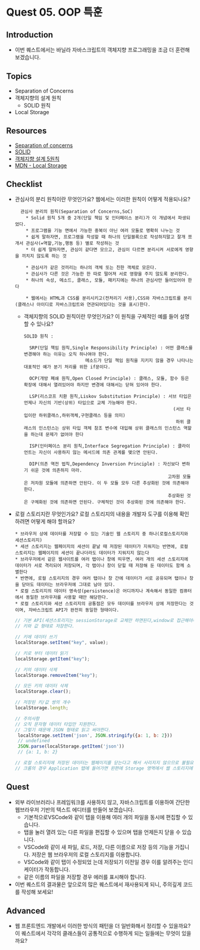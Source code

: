  # Quest 05. OOP 특훈

## Introduction
* 이번 퀘스트에서는 바닐라 자바스크립트의 객체지향 프로그래밍을 조금 더 훈련해 보겠습니다.

## Topics
* Separation of Concerns
* 객체지향의 설계 원칙
  * SOLID 원칙
* Local Storage

## Resources
* [Separation of concerns](https://jonbellah.com/articles/separation-of-concerns/)
* [SOLID](https://en.wikipedia.org/wiki/SOLID)
* [객체지향 설계 5원칙](https://webdoli.tistory.com/210)
* [MDN - Local Storage](https://developer.mozilla.org/ko/docs/Web/API/Window/localStorage)

## Checklist
* 관심사의 분리 원칙이란 무엇인가요? 웹에서는 이러한 원칙이 어떻게 적용되나요?
  ```
    관심사 분리의 원칙(Separation of Concerns,SoC)
      * Solid 원칙 5개 중 2개(단일 책임 및 인터페이스 분리)가 이 개념에서 파생되었다.
      * 프로그램을 기능 면에서 가능한 중복이 아닌 여러 모듈로 명확히 나누는 것
      * 쉽게 말하자면, 프로그램을 작성할 때 하나의 단일블록으로 작성하지말고 잘개 쪼개서 관심사(=역할,기능,행동 등) 별로 작성하는 것
      * 더 쉽게 말하자면, 관심이 같다면 모으고, 관심이 다르면 분리시켜 서로에게 영향을 끼치지 않도록 하는 것
      
      * 관심사가 같은 것끼리는 하나의 객체 또는 친한 객체로 모은다.
      * 관심사가 다른 것은 가능한 한 따로 떨어져 서로 영향을 주지 않도록 분리한다.
      * 하나의 속성, 메소드, 클래스, 모듈, 패키지에는 하나의 관심사만 들어있어야 한다
  
      * 웹에서는 HTML과 CSS를 분리시키고(전처리기 사용),CSS와 자바스크립트를 분리(클래스나 아이디로 자바스크립트와 연관되어있다는 것을 표시)한다.
  ```
  * 객체지향의 SOLID 원칙이란 무엇인가요? 이 원칙을 구체적인 예를 들어 설명할 수 있나요?
    ```
    SOLID 원칙 : 
    
      SRP(단일 책임 원칙,Single Responsibility Principle) : 어떤 클래스를 변경해야 하는 이유는 오직 하나여야 한다.
                           메소드가 단일 책임 원칙을 지키지 않을 경우 나타나는 대표적인 예가 분기 처리를 위한 if문이다.

      OCP(개방 폐쇄 원칙,Open Closed Principle) : 클래스, 모듈, 함수 등은 확장에 대해서 열려있어야 하지만 변경에 대해서는 닫혀 있어야 한다.

      LSP(리스코프 치환 원칙,Liskov Substitution Principle) : 서브 타입은 언제나 자신의 기반(상위) 타입으로 교체 가능해야 한다.
                                                            (서브 타입이란 하위클래스,하위객체,구현클래스 등을 의미)
                                                             하위 클래스의 인스턴스는 상위 타입 객체 참조 변수에 대입해 상위 클래스의 인스턴스 역할을 하는데 문제가 없어야 한다

      ISP(인터페이스 분리 원칙,Interface Segregation Principle) : 클라이언트는 자신이 사용하지 않는 메서드에 의존 관계를 맺으면 안된다.

      DIP(의존 역전 법칙,Dependency Inversion Principle) : 자신보다 변하기 쉬운 것에 의존하지 마라.
                                                          고차원 모듈은 저차원 모듈에 의존하면 안된다. 이 두 모듈 모두 다른 추상화된 것에 의존해야 한다.
                                                          추상화된 것은 구체화된 것에 의존하면 안된다. 구체적인 것이 추상화된 것에 의존해야 한다.
    ```
  
* 로컬 스토리지란 무엇인가요? 로컬 스토리지의 내용을 개발자 도구를 이용해 확인하려면 어떻게 해야 할까요?
  ```
  * 브라우저 상에 데이터를 저장할 수 있는 기술인 웹 스토리지 중 하나(로컬스토리지와 세션스토리지)
  * 세션 스토리지는 웹페이지의 세션이 끝날 때 저장된 데이터가 지워지는 반면에, 로컬 스토리지는 웹페이지의 세션이 끝나더라도 데이터가 지워지지 않는다
  * 브라우저에서 같은 웹사이트를 여러 탭이나 창에 띄우면, 여러 개의 세션 스토리지에 데이터가 서로 격리되어 저장되며, 각 탭이나 창이 닫힐 때 저장해 둔 데이터도 함께 소멸한다 
  * 반면에, 로컬 스토리지의 경우 여러 탭이나 창 간에 데이터가 서로 공유되며 탭이나 창을 닫아도 데이터는 브라우저에 그대로 남아 있다.
  * 로컬 스토리지의 데이터 영속성(persistence)은 어디까지나 계속해서 동일한 컴퓨터에서 동일한 브라우저를 사용할 때만 해당한다.
  * 로컬 스토리지와 세션 스토리지의 공통점은 모두 데이터를 브라우저 상에 저장한다는 것이며, 자바스크립트 API가 완전히 동일한 형태이다.
  ```
  ```javascript
  // 기본 API(세션스토리지는 sessionStorage로 교체만 하면된다,window로 접근해야하지만 생략가능)
  // 키와 값 형태로 저장한다.
  
  // 키에 데이터 쓰기
  localStorage.setItem("key", value);

  // 키로 부터 데이터 읽기
  localStorage.getItem("key");

  // 키의 데이터 삭제
  localStorage.removeItem("key");

  // 모든 키의 데이터 삭제
  localStorage.clear();

  // 저장된 키/값 쌍의 개수
  localStorage.length;
  
  // 주의사항
  // 오직 문자형 데이터 타입만 지원한다.
  // 그렇기 때문에 JSON 형태로 읽고 써야한다.
   localStorage.setItem('json', JSON.stringify({a: 1, b: 2}))
   // undefined
   JSON.parse(localStorage.getItem('json'))
   // {a: 1, b: 2}
  
  // 로컬 스토리지에 저장된 데이터는 웹페이지를 닫는다고 해서 사리지지 않으므로 불필요한 데이터가 남지않도록 clear나 removeItem으로 지워주자.
  // 크롬의 경우 Application 탭에 들어가면 왼편에 Storage 영역에서 웹 스토리지에 어떤 데이터가 저장되어있는지를 쉽게 확인하고 삭제할 수 있다.
  ```


## Quest
* 외부 라이브러리나 프레임워크를 사용하지 않고, 자바스크립트를 이용하여 간단한 웹브라우저 기반의 텍스트 에디터를 만들어 보겠습니다.
  * 기본적으로VSCode와 같이 탭을 이용해 여러 개의 파일을 동시에 편집할 수 있습니다.
  * 탭을 눌러 열려 있는 다른 파일을 편집할 수 있으며 탭을 언제든지 닫을 수 있습니다.
  * VSCode와 같이 새 파일, 로드, 저장, 다른 이름으로 저장 등의 기능을 가집니다. 저장은 웹 브라우저의 로컬 스토리지를 이용합니다.
  * VSCode와 같이 탭이 수정되었 는데 저장되기 이전일 경우 이를 알려주는 인디케이터가 작동합니다.
  * 같은 이름의 파일을 저장할 경우 에러를 표시해야 합니다.
* 이번 퀘스트의 결과물은 앞으로의 많은 퀘스트에서 재사용되게 되니, 주의깊게 코드를 작성해 보세요!

## Advanced
* 웹 프론트엔드 개발에서 이러한 방식의 패턴을 더 일반화해서 정리할 수 있을까요? 이 퀘스트에서 각각의 클래스들이 공통적으로 수행하게 되는 일들에는 무엇이 있을까요?
